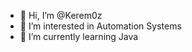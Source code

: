 - 👋 Hi, I’m @Kerem0z
- 👀 I’m interested in Automation Systems
- 🌱 I’m currently learning Java


<!---
Kerem0z/Kerem0z is a ✨ special ✨ repository because its `README.md` (this file) appears on your GitHub profile.
You can click the Preview link to take a look at your changes.
--->
